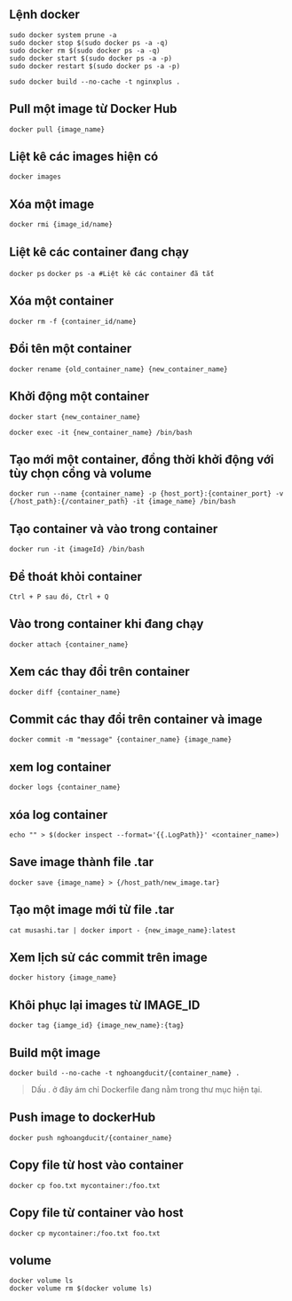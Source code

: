 ## Lệnh docker 
```
sudo docker system prune -a
sudo docker stop $(sudo docker ps -a -q)
sudo docker rm $(sudo docker ps -a -q)
sudo docker start $(sudo docker ps -a -p)
sudo docker restart $(sudo docker ps -a -p)

sudo docker build --no-cache -t nginxplus .
```
## Pull một image từ Docker Hub
`docker pull {image_name}`

## Liệt kê các images hiện có
`docker images`

## Xóa một image
`docker rmi {image_id/name}`

## Liệt kê các container đang chạy
`docker ps`
`docker ps -a #Liệt kê các container đã tắt`

## Xóa một container
`docker rm -f {container_id/name}`

## Đổi tên một container
`docker rename {old_container_name} {new_container_name}`

## Khởi động một container

`docker start {new_container_name}`

`docker exec -it {new_container_name} /bin/bash`

## Tạo mới một container, đồng thời khởi động với tùy chọn cổng và volume
`docker run --name {container_name} -p {host_port}:{container_port} -v {/host_path}:{/container_path} -it {image_name} /bin/bash`

## Tạo container và vào trong container
`docker run -it {imageId} /bin/bash`

## Để thoát khỏi container
`Ctrl + P sau đó, Ctrl + Q`

## Vào trong container khi đang chạy
`docker attach {container_name}`

## Xem các thay đổi trên container
`docker diff {container_name}`

## Commit các thay đổi trên container và image
`docker commit -m "message" {container_name} {image_name}`
## xem log container
`docker logs {container_name}`

## xóa log container
`echo "" > $(docker inspect --format='{{.LogPath}}' <container_name>)`

## Save image thành file .tar
`docker save {image_name} > {/host_path/new_image.tar}`

## Tạo một image mới từ file .tar
`cat musashi.tar | docker import - {new_image_name}:latest`

## Xem lịch sử các commit trên image
`docker history {image_name}`

## Khôi phục lại images từ IMAGE_ID
`docker tag {iamge_id} {image_new_name}:{tag}`

## Build một image
`docker build --no-cache -t nghoangducit/{container_name} .`
> Dấu . ở đây ám chỉ Dockerfile đang nằm trong thư mục hiện tại.

## Push image to dockerHub
`docker push nghoangducit/{container_name}`

## Copy file từ host vào container
`docker cp foo.txt mycontainer:/foo.txt`

## Copy file từ container vào host
`docker cp mycontainer:/foo.txt foo.txt`

## volume 
```
docker volume ls
docker volume rm $(docker volume ls)
```
